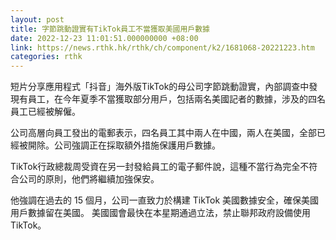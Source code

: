 ```yaml
---
layout: post
title: 字節跳動證實有TikTok員工不當獲取美國用戶數據
date: 2022-12-23 11:01:51.000000000 +08:00
link: https://news.rthk.hk/rthk/ch/component/k2/1681068-20221223.htm
categories: rthk
---
```


短片分享應用程式「抖音」海外版TikTok的母公司字節跳動證實，內部調查中發現有員工，在今年夏季不當獲取部分用戶，包括兩名美國記者的數據，涉及的四名員工已經被解僱。

公司高層向員工發出的電郵表示，四名員工其中兩人在中國，兩人在美國，全部已經被開除。公司強調正在採取額外措施保護用戶數據。

TikTok行政總裁周受資在另一封發給員工的電子郵件說，這種不當行為完全不符合公司的原則，他們將繼續加強保安。

他強調在過去的 15 個月，公司一直致力於構建 TikTok 美國數據安全，確保美國用戶數據留在美國。
美國國會最快在本星期通過立法，禁止聯邦政府設備使用TikTok。
